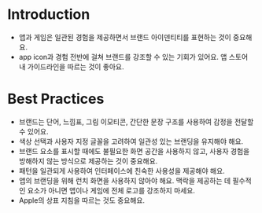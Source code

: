 # Introduction
- 앱과 게임은 일관된 경험을 제공하면서 브랜드 아이덴티티를 표현하는 것이 중요해요.
- app icon과 경험 전반에 걸쳐 브랜드를 강조할 수 있는 기회가 있어요. 앱 스토어 내 가이드라인을 따르는 것이 좋아요.

# Best Practices
- 브랜드는 단어, 느낌표, 그림 이모티콘, 간단한 문장 구조를 사용하여 감정을 전달할 수 있어요.
- 색상 선택과 사용자 지정 글꼴을 고려하여 일관성 있는 브랜딩을 유지해야 해요.
- 브랜드 요소를 표시할 때에도 불필요한 화면 공간을 사용하지 않고, 사용자 경험을 방해하지 않는 방식으로 제공하는 것이 중요해요.
- 패턴을 일관되게 사용하여 인터페이스에 친숙한 사용성을 제공해야 해요.
- 앱의 브랜딩을 위해 런치 화면을 사용하지 않아야 해요. 맥락을 제공하는 데 필수적인 요소가 아니면 앱이나 게임에 전체 로고를 강조하지 마세요.
- Apple의 상표 지침을 따르는 것도 중요해요.
